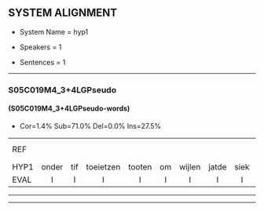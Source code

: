 
## SYSTEM ALIGNMENT

- System Name = hyp1

- Speakers = 1

- Sentences = 1

---

### S05C019M4_3+4LGPseudo

#### (S05C019M4_3+4LGPseudo-words)

- Cor=1.4%	Sub=71.0%	Del=0.0%	Ins=27.5%

|  |  |  |  |  |  |  |  |  |  |  |  |  |  |  |  |  |  |  |  |  |  |  |  |  |  |  |  |  |  |  |  |  |  |  |  |  |  |  |  |  |  |  |  |  |  |  |  |  |  |  |  |  |  |  |  |  |  |  |  |  |  |  |  |  |  |  |  |  |  |
|:--- |:---:|:---:|:---:|:---:|:---:|:---:|:---:|:---:|:---:|:---:|:---:|:---:|:---:|:---:|:---:|:---:|:---:|:---:|:---:|:---:|:---:|:---:|:---:|:---:|:---:|:---:|:---:|:---:|:---:|:---:|:---:|:---:|:---:|:---:|:---:|:---:|:---:|:---:|:---:|:---:|:---:|:---:|:---:|:---:|:---:|:---:|:---:|:---:|:---:|:---:|:---:|:---:|:---:|:---:|:---:|:---:|:---:|:---:|:---:|:---:|:---:|:---:|:---:|:---:|:---:|:---:|:---:|:---:|:---:|
| REF |  |  |  |  |  |  |  |  |  |  |  |  |  |  |  |  | ometuif | toejietsen | * | oonwijlen | jattesiet | nurudien | stoenydaas | * | deuveltek | * | juitonie | gevijdel | sidowaan | spekkeraai | wachteniek | verpierik | nappegreeuw | mantaroen | schielendaspen | crobeklunker | kabbestepen | verwarig | *(verwarring) | ooiebiekje | fandelig | * | jalekrewen | smoralij | zeekvlachine | kanaroe | * | * | toineetlijgen | meitsegrok | *t | * | kantelogsten | ondermind |  |  |  | choporatie | zennebral | ijraspangen | blottenduuf | girdofhaalder | tobbermoeit | poentalschouden | havedil | verbrakkertje | gerauwejaak | * | hapeneren |
| HYP1 | onder | tif | toeietzen | tooten | om | wijlen | jatde | siek | nurendin | s | tuen | das | devel | de | vl | tek | ja | j | toni | gevedo | cidoan | specura | wchteniek | vorpir | ik | napeew | mandeu | schilen | daspen | crobel | culungur | kambe | es | een | verware | verwarring | ohh | bekia | vando | vandelig | je | z | ik | lachgine | kano | kanao | ho | tonet | legen | miu | uh | mitertok | kandloden | ondermind | eputi | ee | bro | easpangen | lotendu | ger | doadr | ddermoet | pontalsgouden | havetl | verbra | cut | geak | e | aeen |
| EVAL | I | I | I | I | I | I | I | I | I | I | I | I | I | I | I | I | S | S | S | S | S | S | S | S | S | S | S | S | S | S | S | S | S | S | S | S | S | S | S | S | S | S | S | S | S | S | S | S | S | S | S | S | S |  | I | I | I | S | S | S | S | S | S | S | S | S | S | S | S |
---

---
